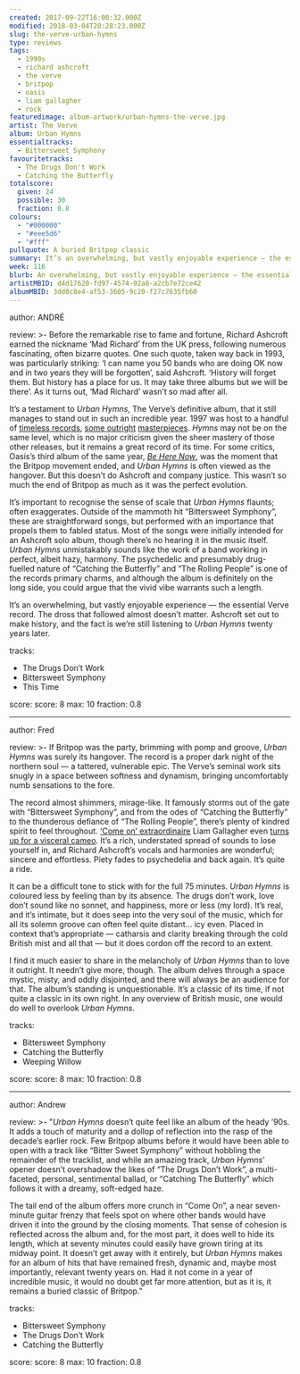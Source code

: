 ```yaml
---
created: 2017-09-22T16:00:32.000Z
modified: 2018-03-04T20:28:23.000Z
slug: the-verve-urban-hymns
type: reviews
tags:
  - 1990s
  - richard ashcroft
  - the verve
  - britpop
  - oasis
  - liam gallagher
  - rock
featuredimage: album-artwork/urban-hymns-the-verve.jpg
artist: The Verve
album: Urban Hymns
essentialtracks:
  - Bittersweet Symphony
favouritetracks:
  - The Drugs Don't Work
  - Catching the Butterfly
totalscore:
  given: 24
  possible: 30
  fraction: 0.8
colours:
  - "#000000"
  - "#eee5d6"
  - "#fff"
pullquote: A buried Britpop classic
summary: It’s an overwhelming, but vastly enjoyable experience — the essential Verve record. The dross that followed almost doesn’t matter. Ashcroft set out to make history, and the fact is we're still listening to Urban Hymns twenty years later.
week: 116
blurb: An overwhelming, but vastly enjoyable experience — the essential Verve record. Richard Ashcroft set out to make history, and with Urban Hymns he did so.
artistMBID: d4d17620-fd97-4574-92a8-a2cb7e72ce42
albumMBID: 3dd0c8e4-af53-3605-9c20-f27c7635fb60
---
```

author: ANDRÉ

review: >-
  Before the remarkable rise to fame and fortune, Richard Ashcroft earned the nickname ‘Mad Richard’ from the UK press, following numerous fascinating, often bizarre quotes. One such quote, taken way back in 1993, was particularly striking: ‘I can name you 50 bands who are doing OK now and in two years they will be forgotten’, said Ashcroft. ‘History will forget them. But history has a place for us. It may take three albums but we will be there’. As it turns out, ‘Mad Richard’ wasn’t so mad after all. 
  
  It’s a testament to *Urban Hymns*, The Verve’s definitive album, that it still manages to stand out in such an incredible year. 1997 was host to a handful of [timeless records](/reviews/radiohead-ok-computer/), [some outright](/reviews/bjork-homogenic/) [masterpieces](/reviews/spiritualized-ladies-and-gentleman-we-are-floating-in-space/). *Hymns* may not be on the same level, which is no major criticism given the sheer mastery of those other releases, but it remains a great record of its time. For some critics, Oasis’s third album of the same year, [*Be Here Now*](/articles/be-here-now-and-mr-hyde/), was the moment that the Britpop movement ended, and *Urban Hymns* is often viewed as the hangover. But this doesn’t do Ashcroft and company justice. This wasn’t so much the end of Britpop as much as it was the perfect evolution. 
  
  It’s important to recognise the sense of scale that *Urban Hymns* flaunts; often exaggerates. Outside of the mammoth hit “Bittersweet Symphony”, these are straightforward songs, but performed with an importance that propels them to fabled status. Most of the songs were initially intended for an Ashcroft solo album, though there’s no hearing it in the music itself. *Urban Hymns* unmistakably sounds like the work of a band working in perfect, albeit hazy, harmony. The psychedelic and presumably drug-fuelled nature of “Catching the Butterfly” and “The Rolling People” is one of the records primary charms, and although the album is definitely on the long side, you could argue that the vivid vibe warrants such a length. 
  
  It’s an overwhelming, but vastly enjoyable experience — the essential Verve record. The dross that followed almost doesn’t matter. Ashcroft set out to make history, and the fact is we’re still listening to *Urban Hymns* twenty years later.

tracks:
  - The Drugs Don’t Work
  - ­­Bittersweet Symphony
  - ­­This Time

score:
  score: 8
  max: 10
  fraction: 0.8

---
author: Fred

review: >-
  If Britpop was the party, brimming with pomp and groove, *Urban Hymns* was surely its hangover. The record is a proper dark night of the northern soul — a tattered, vulnerable epic. The Verve’s seminal work sits snugly in a space between softness and dynamism, bringing uncomfortably numb sensations to the fore. 
  
  The record almost shimmers, mirage-like. It famously storms out of the gate with “Bittersweet Symphony”, and from the odes of “Catching the Butterfly” to the thunderous defiance of “The Rolling People”, there’s plenty of kindred spirit to feel throughout. [‘Come on’ extraordinaire](https://youtu.be/PYScsCvg6Qc?t=4m31s) Liam Gallagher even [turns up for a visceral cameo](http://www.nme.com/news/richard-ashcroft-reveals-liam-gallaghers-secret-cameo-verves-urban-hymns-come-on-2120079). It’s a rich, understated spread of sounds to lose yourself in, and Richard Ashcroft’s vocals and harmonies are wonderful; sincere and effortless. Piety fades to psychedelia and back again. It’s quite a ride.

  It can be a difficult tone to stick with for the full 75 minutes. *Urban Hymns* is coloured less by feeling than by its absence. The drugs don’t work, love don’t sound like no sonnet, and happiness, more or less (my lord). It’s real, and it’s intimate, but it does seep into the very soul of the music, which for all its solemn groove can often feel quite distant… icy even. Placed in context that’s appropriate — catharsis and clarity breaking through the cold British mist and all that — but it does cordon off the record to an extent. 
  
  I find it much easier to share in the melancholy of *Urban Hymns* than to love it outright. It needn’t give more, though. The album delves through a space mystic, misty, and oddly disjointed, and there will always be an audience for that. The album’s standing is unquestionable. It’s a classic of its time, if not quite a classic in its own right. In any overview of British music, one would do well to overlook *Urban Hymns*.

tracks:
  - Bittersweet Symphony
  - ­­Catching the Butterfly
  - ­­Weeping Willow

score:
  score: 8
  max: 10
  fraction: 0.8

---
author: Andrew

review: >-
  "*Urban Hymns* doesn’t quite feel like an album of the heady ’90s. It adds a touch of maturity and a dollop of reflection into the rasp of the decade’s earlier rock. Few Britpop albums before it would have been able to open with a track like “Bitter Sweet Symphony” without hobbling the remainder of the tracklist, and while an amazing track, *Urban Hymns*’ opener doesn’t overshadow the likes of “The Drugs Don’t Work”, a multi-faceted, personal, sentimental ballad, or “Catching The Butterfly” which follows it with a dreamy, soft-edged haze. 
  
  The tail end of the album offers more crunch in “Come On”, a near seven-minute guitar frenzy that feels spot on where other bands would have driven it into the ground by the closing moments. That sense of cohesion is reflected across the album and, for the most part, it does well to hide its length, which at seventy minutes could easily have grown tiring at its midway point. It doesn’t get away with it entirely, but *Urban Hymns* makes for an album of hits that have remained fresh, dynamic and, maybe most importantly, relevant twenty years on. Had it not come in a year of incredible music, it would no doubt get far more attention, but as it is, it remains a buried classic of Britpop."

tracks:
  - Bittersweet Symphony
  - ­­The Drugs Don’t Work
  - ­­Catching the Butterfly

score:
  score: 8
  max: 10
  fraction: 0.8
